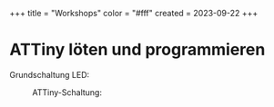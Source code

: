 +++
title = "Workshops"
color = "#fff"
created = 2023-09-22
+++

<script lang="ts">
  import Figure from '$lib/components/Figure.svelte';
</script>

# ATTiny löten und programmieren

Grundschaltung LED:

<Figure src="/images/workshops/attiny/Anleitung-LED.png" alt="Anleitung LED löten" />

ATTiny-Schaltung:

<Figure src="/images/workshops/attiny/Anleitung-ATTiny.png" alt="Anleitung ATTiny löten" />
